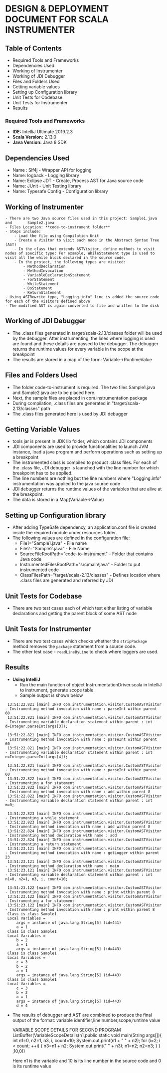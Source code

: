 # DESIGN & DEPLOYMENT DOCUMENT FOR SCALA INSTRUMENTER

## Table of Contents
  - Required Tools and Frameworks
  - Dependencies Used
  - Working of Instrumenter
  - Working of JDI Debugger
  - Files and Folders Used
  - Getting variable values
  - Setting up Configuration library
  - Unit Tests for Codebase
  - Unit Tests for Instrumenter
  - Results
  
### Required Tools and Frameworks

 - **IDE:** IntelliJ Ultimate 2019.2.3
 - **Scala Version:** 2.13.0
 - **Java Version:** Java 8 SDK

## Dependencies Used
    
  - Name : Slf4j - Wrapper API for logging
 - Name: logback - Logging library
 - Name: Eclipse JDT - Create, Process AST for Java source code
 - Name: JUnit - Unit Testing library
 - Name: Typesafe Config - Configuration library
       
   
## Working of Instrumenter
    - There are two Java source files used in this project: Sample1.java and       Sample2.java
    - Files Location: **code-to-instrument folder**
    - Steps include:
        - Load the file using Compilation Unit
        - Create a Visitor to visit each node in the Abstract Syntax Tree (AST)
        - In the class that extends ASTVisitor, define methods to visit nodes of specific type: For example, WhileStatement type is used to visit all the while block declared in the source code. 
        - In the project, the following types are visited:
            - MethodDeclaration
            - MethodInvocation
            - VariableDeclarationStatement
            - ForStatement
            - WhileStatement
            - DoStatement
            - ReturnStatement
    - Using ASTRewrite type, "Logging.info" line is added the source code for each of the visitors defined above
    - The modified AST is again converted to file and written to the disk


## Working of JDI Debugger
 -   The .class files generated in target/scala-2.13/classes folder will be used
 by the debugger. After instrumenting, the lines where logging is used are found and these details
 are passed to the debugger. The debugger returns the runtime values for every variable in the scope
 at the breakpoint
 - The results are stored in a map of the form: Variable->RuntimeValue


## Files and Folders Used
 - The folder code-to-instrument is required. The two files Sample1.java and Sample2.java are to be placed here.
 - Next, the sample files are placed in com.instrumentation package
 - During compilation, .class files are generated in "target/scala-2.13/classes" path
 - The .class files generated here is used by JDI debugger



## Getting Variable Values
 - tools jar is present in JDK lib folder, which contains JDI components
 - JDI components are used to provide functionalities to launch JVM instance, load a java program and perform operations such as setting up a breakpoint
 - The instrumented class is compiled to product .class files. For each of the .class file, JDI debugger is launched with the line number for which breakpoint has to be applied. 
 - The line numbers are nothing but the line numbers where "Logging.info" instrumentation was applied to the java source code
 - JDI debugger returns the runtime values of the variables that are alive at the breakpoint. 
 - The data is stored in a Map(Variable->Value)

## Setting up Configuration library
   - After adding TypeSafe dependency, an application.conf file 
     is created inside the required module under resources folder.
   - The following values are defined in the configuration file:
        -   File1="Sample1.java" - File name
        -   File2="Sample2.java" - File Name
        -   SourceFileRootPath="code-to-instrument" - Folder that contains Java code
        -   InstrumentedFilesRootPath="src\\main\\java" - Folder to put instrumented code
        -   ClassFilesPath="target/scala-2.13/classes" - Defines location where .class files are generated and referred by JDI

## Unit Tests for Codebase

- There are two test cases each of which test either listing of variable declarations and getting the parent block of some AST node

## Unit Tests for Instrumenter

- There are two test cases which checks whether the `stripPackage` method removes the `package` statement from a source code. 
- The other test case - `readLineByLine` to check where loggers are used.


## Results
-   **Using IntelliJ**
    - Run the main function of object InstrumentationDriver.scala in IntelliJ to instrument, generate scope table.
    - Sample output is shown below<br>
   ``` 
    13:51:22.821 [main] INFO com.instrumentation.visitor.CustomASTVisitor - Instrumenting method invocation with name : parseInt within parent 60
    13:51:22.821 [main] INFO com.instrumentation.visitor.CustomASTVisitor - Instrumenting variable declaration statement within parent : int d=Integer.parseInt(args[3]);
    
    13:51:22.821 [main] INFO com.instrumentation.visitor.CustomASTVisitor - Instrumenting method invocation with name : parseInt within parent 60
    13:51:22.821 [main] INFO com.instrumentation.visitor.CustomASTVisitor - Instrumenting variable declaration statement within parent : int e=Integer.parseInt(args[4]);
    
    13:51:22.821 [main] INFO com.instrumentation.visitor.CustomASTVisitor - Instrumenting method invocation with name : parseInt within parent 60
    13:51:22.822 [main] INFO com.instrumentation.visitor.CustomASTVisitor - Instrumenting a for statement
    13:51:22.822 [main] INFO com.instrumentation.visitor.CustomASTVisitor - Instrumenting method invocation with name : add within parent 8
    13:51:22.822 [main] INFO com.instrumentation.visitor.CustomASTVisitor - Instrumenting variable declaration statement within parent : int m=0;
    
    13:51:22.823 [main] INFO com.instrumentation.visitor.CustomASTVisitor - Instrumenting a while statement
    13:51:22.823 [main] INFO com.instrumentation.visitor.CustomASTVisitor - Instrumenting method invocation with name : add within parent 8
    13:51:22.824 [main] INFO com.instrumentation.visitor.CustomASTVisitor - Instrumenting method declaration with name : add
    13:51:22.824 [main] INFO com.instrumentation.visitor.CustomASTVisitor - Instrumenting a return statement
    13:51:23.121 [main] INFO com.instrumentation.visitor.CustomASTVisitor - Instrumenting method invocation with name : getLogger within parent 23
    13:51:23.121 [main] INFO com.instrumentation.visitor.CustomASTVisitor - Instrumenting method declaration with name : main
    13:51:23.121 [main] INFO com.instrumentation.visitor.CustomASTVisitor - Instrumenting variable declaration statement within parent : int n1=0, n2=1, n3, i, count=10;
    
    13:51:23.122 [main] INFO com.instrumentation.visitor.CustomASTVisitor - Instrumenting method invocation with name : print within parent 8
    13:51:23.122 [main] INFO com.instrumentation.visitor.CustomASTVisitor - Instrumenting a for statement
    13:51:23.122 [main] INFO com.instrumentation.visitor.CustomASTVisitor - Instrumenting method invocation with name : print within parent 8
    Class is class Sample1
    Local Variables =
    	args = instance of java.lang.String[5] (id=441)
    	a = 1
    Class is class Sample1
    Local Variables =
    	b = 2
    	a = 1
    	args = instance of java.lang.String[5] (id=443)
    Class is class Sample1
    Local Variables =
    	c = 3
    	b = 2
    	a = 1
    	args = instance of java.lang.String[5] (id=443)
    Class is class Sample1
    Local Variables =
    	c = 3
    	b = 2
    	a = 1
    	args = instance of java.lang.String[5] (id=443)
    	d = 4

```

   - The results of debugger and AST are combined to produce
       the final output of the format: variable identifier,line number,scope,runtime value
       
       VARIABLE SCOPE DETAILS FOR SECOND PROGRAM
       ListBuffer(VariableScopeDetails(n1,public static void main(String args[]){
         int n1=0, n2=1, n3, i, count=10;
         System.out.print(n1 + " " + n2);
         for (i=2; i < count; ++i) {
           n3=n1 + n2;
           System.out.print(" " + n3);
           n1=n2;
           n2=n3;
         }
       }
       ,10,0))
       
       Here n1 is the variable and 10 is its line number in the source code
       and 0 is its runtime value
